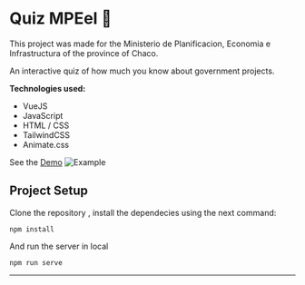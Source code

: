 # Quiz MPEeI :memo:

This project was made for the Ministerio de Planificacion, Economia e Infrastructura of the province of Chaco.

An interactive quiz of how much you know about government projects.

**Technologies used:**

- VueJS
- JavaScript
- HTML / CSS
- TailwindCSS
- Animate.css

See the [Demo](https://ministerio-quiz.netlify.app/ "Demo")
![Example](https://media.giphy.com/media/bQolgMypsWdUQUcpXd/giphy.gif?cid=790b7611af0f95396946819a77f154b40fc2ad8deb23c189&rid=giphy.gif&ct=g)

## Project Setup

Clone the repository , install the dependecies using the next command:

```
npm install
```

And run the server in local

```
npm run serve
```

---
